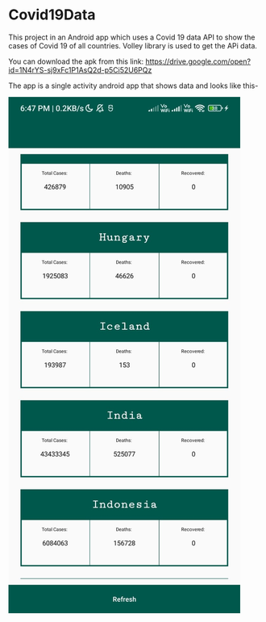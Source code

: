 # Covid19Data

This project in an Android app which uses a Covid 19 data API to show the cases of Covid 19 of all countries. Volley library is used to get the APi data.

You can download the apk from this link: https://drive.google.com/open?id=1N4rYS-sj9xFc1P1AsQ2d-p5Ci52U6PQz

The app is a single activity android app that shows data and looks like this-

![](covid.jpeg)
